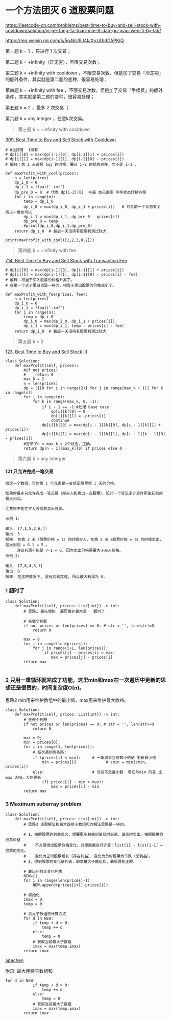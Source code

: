 # 一个方法团灭 6 道股票问题

https://leetcode-cn.com/problems/best-time-to-buy-and-sell-stock-with-cooldown/solution/yi-ge-fang-fa-tuan-mie-6-dao-gu-piao-wen-ti-by-lab/

https://mp.weixin.qq.com/s/5q4kU9J4IJXozAbdDAPKiQ

第一题 k = 1  ，只进行 1 次交易；

第二题 k = +infinity（正无穷），不限交易次数；

第三题 k = +infinity with cooldown ，不限交易次数，但是加了交易「冷冻期」的额外条件，其实就是第二题的变种，很容易处理；

第四题 k = +infinity with fee ，不限交易次数，但是加了交易「手续费」的额外条件，其实就是第二题的变种，很容易处理；

第五题 k = 2  ，最多 2 次交易 ；

第六题 k = any integer  ，任意k次交易。


> 第三题 k = +infinity with cooldown

[309. Best Time to Buy and Sell Stock with Cooldown](https://leetcode.com/problems/best-time-to-buy-and-sell-stock-with-cooldown/)

```py3
# 0没持有  1持有
# dp[i][0] = max(dp[i-1][0], dp[i-1][1] + prices[i])
# dp[i][1] = max(dp[i-1][1], dp[i-2][0] - prices[i])
# 解释：第 i 天选择 buy 的时候，要从 i-2 的状态转移，而不是 i-1 。

def maxProfit_with_cool(prices):
    n = len(prices)
    dp_i_0 = 0
    dp_i_1 = float('-inf')
    dp_pre_0 = 0  # 代表 dp[i-2][0]  牛逼 自己画图 写写状态转移方程
    for i in range(n):
        temp = dp_i_0
        dp_i_0 = max(dp_i_0, dp_i_1 + prices[i])   # 只与前一个状态有关 所以一维也可以
        dp_i_1 = max(dp_i_1, dp_pre_0 - prices[i])
        dp_pre_0 = temp
        #print(dp_i_0,dp_i_1,dp_pre_0)
    return dp_i_0  # 最后一天没持有股票利润比较大

print(maxProfit_with_cool([1,2,3,0,2]))
```


> 第四题 k = +infinity with fee

[714. Best Time to Buy and Sell Stock with Transaction Fee](https://leetcode.com/problems/best-time-to-buy-and-sell-stock-with-transaction-fee/)
```py3
# dp[i][0] = max(dp[i-1][0], dp[i-1][1] + prices[i])
# dp[i][1] = max(dp[i-1][1], dp[i-1][0] - prices[i] - fee)
# 解释：相当于买入股票的价格升高了。
# 在第一个式子里减也是一样的，相当于卖出股票的价格减小了。

def maxProfit_with_fee(prices, fee):
    n = len(prices)
    dp_i_0 = 0
    dp_i_1 = float('-inf')
    for i in range(n):
        temp = dp_i_0
        dp_i_0 = max(dp_i_0, dp_i_1 + prices[i])
        dp_i_1 = max(dp_i_1, temp - prices[i] - fee)
    return dp_i_0  # 最后一天没持有股票利润比较大
```

> 第五题 k = 2

[123. Best Time to Buy and Sell Stock III](https://leetcode.com/problems/best-time-to-buy-and-sell-stock-iii/)
```py3
class Solution:
    def maxProfit(self, prices):
        #if not prices:
        #    return 0
        max_k = 2
        n = len(prices)
        dp = [[[0 for i in range(2)] for j in range(max_k + 1)] for k in range(n)]
        for i in range(n):
            for k in range(max_k, 0, -1):
                if i - 1 == -1:#处理 base case
                    dp[i][k][0] = 0
                    dp[i][k][1] = -prices[i]
                    continue
                dp[i][k][0] = max(dp[i - 1][k][0], dp[i - 1][k][1] + prices[i])
                dp[i][k][1] = max(dp[i - 1][k][1], dp[i - 1][k - 1][0] - prices[i])
        #穷举了n × max_k × 2个状态，正确。
        return dp[n - 1][max_k][0] if prices else 0
```

> 第六题 k = any interger

[](https://leetcode.com/problems/best-time-to-buy-and-sell-stock-iv)

#### 121 只允许完成一笔交易
```
给定一个数组，它的第 i 个元素是一支给定股票第 i 天的价格。

如果你最多只允许完成一笔交易（即买入和卖出一支股票），设计一个算法来计算你所能获取的最大利润。

注意你不能在买入股票前卖出股票。

示例 1:

输入: [7,1,5,3,6,4]
输出: 5
解释: 在第 2 天（股票价格 = 1）的时候买入，在第 5 天（股票价格 = 6）的时候卖出，最大利润 = 6-1 = 5 。
     注意利润不能是 7-1 = 6, 因为卖出价格需要大于买入价格。
示例 2:

输入: [7,6,4,3,1]
输出: 0
解释: 在这种情况下, 没有交易完成, 所以最大利润为 0。 
```


### 1 超时了
```python3
class Solution:
    def maxProfit(self, prices: List[int]) -> int:
        # 思路1 最先想到  遍历维护最大差   超时了
        
        # 先做个判断
        if not prices or len(prices) == 0: # str = '', len(str)=0
            return 0
        
        max = 0
        for i in range(len(prices)):
            for j in range(i+1, len(prices)):
                 if prices[j] - prices[i] > max:
                    max = prices[j] - prices[i]
        return max
            
``` 

### 2 只用一重循环就完成了功能，这里min和max在一次遍历中更新的思想还是很赞的，时间复杂度O(n)。
思路2 min用来维护数组中的最小值，max用来维护最大收益。
```python3
class Solution:
    def maxProfit(self, prices: List[int]) -> int: 
        # 先做个判断
        if not prices or len(prices) == 0: # str = '', len(str)=0
            return 0
        
        max = 0;    
        min = prices[0];
        for i in range(1, len(prices)):
            # 每次遇到两条路：  
            if (prices[i] < min):     # 一条如果当前数小的话 更新最小值
                min = prices[i]             # smin = min(smin, prices[i])
            else:                     # 当前不是最小数  看它与min 的差 比max 大吗，大则更新
                if( prices[i] - min > max):   
                    max = prices[i] - min   
        return max
``` 

### 3 Maximum subarray problem
```python3
class Solution:
    def maxProfit(self, prices: List[int]) -> int:
        # 思路3 该题解法和最大连续子数组和的解法思路是一样的。

        # 1、根据股票的利益意义，想要更多利益则值低时买进，值高时卖出。根据提供的股票价格
        #    不方便得出股票价格变化，对原数据进行计算：list[i] - list[i-1] = 股票的变化。
        #    变化为正时股票增长（存在利益），变化为负时股票为下跌（无利益）。
        # 2、得到股票的变化值列表，即求最大子数组和，最后得到正解。

        # 算出利益比变化列表
        NEW=[]
        for i in range(len(prices)-1):
            NEW.append(prices[i+1]-prices[i])
        
        # 初始化
        imax = 0
        temp = 0
        
        # 最大子数组和计算方式
        for d in NEW:
            if temp + d > 0:
                temp += d
            else:
                temp = 0
            # 获取当前最大子数组
            imax = max(temp,imax)
        return imax      
``` 
[ apachen ](https://github.com/apachecn/awesome-algorithm/blob/master/docs/Leetcode_Solutions/Python/0121._Best_Time_to_Buy_and_Sell_Stock.md)


附录: 最大连续子数组和
```py3
for d in NEW:
            if temp + d > 0:
                temp += d
            else:
                temp = 0
            # 获取当前最大子数组
            imax = max(temp,imax)
        return imax     
```


